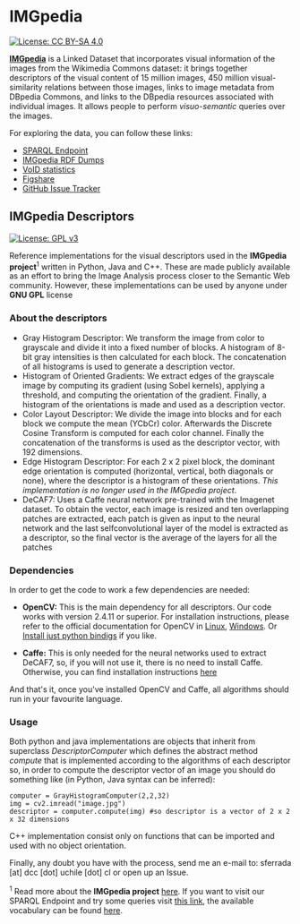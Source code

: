 # IMGpedia
[![License: CC BY-SA 4.0](https://licensebuttons.net/l/by-sa/4.0/80x15.png)](http://creativecommons.org/licenses/by-sa/4.0/)

[**IMGpedia**](http://imgpedia.dcc.uchile.cl) is a Linked Dataset that incorporates visual information of the images from the Wikimedia Commons dataset: it brings together descriptors of the visual content of 15 million images, 450 million visual-similarity relations between those images, links to image metadata from DBpedia Commons, and links to the DBpedia resources associated with individual images. It allows people to perform _visuo-semantic_ queries over the images.

For exploring the data, you can follow these links:

  - [SPARQL Endpoint](http://imgpedia.dcc.uchile.cl/sparql)
  - [IMGpedia RDF Dumps](http://imgpedia.dcc.uchile.cl/dumps)
  - [VoID statistics](http://imgpedia.dcc.uchile.cl/dumps/20170506/void.nt)
  - [Figshare](https://doi.org/10.6084/m9.figshare.4991099.v2)
  - [GitHub Issue Tracker](https://github.com/scferrada/imgpedia/issues)

## IMGpedia Descriptors
[![License: GPL v3](https://img.shields.io/badge/License-GPL%20v3-blue.svg)](http://www.gnu.org/licenses/gpl-3.0)

Reference implementations for the visual descriptors used in the **IMGpedia project**<sup>1</sup> written in Python, Java and C++. These are made publicly available
as an effort to bring the Image Analysis process closer to the Semantic Web community. However, these implementations can
be used by anyone under **GNU GPL** license

### About the descriptors

- Gray Histogram Descriptor:
We transform the image from color to grayscale and divide it into a fixed number of blocks. 
A histogram of 8-bit gray intensities is then calculated for each block. 
The concatenation of all histograms is used to generate a description vector.
- Histogram of Oriented Gradients:
We extract edges of the grayscale image by computing its gradient (using Sobel kernels), applying a threshold, and computing the orientation of the gradient. 
Finally, a histogram of the orientations is made and used as a description vector.
- Color Layout Descriptor:
We divide the image into blocks and for each block we compute the mean (YCbCr) color. Afterwards the Discrete Cosine Transform is computed for each color channel. 
Finally the concatenation of the transforms is used as the descriptor vector, with 192 dimensions.
- Edge Histogram Descriptor:
For each 2 x 2 pixel block, the dominant edge orientation is computed (horizontal, vertical, both diagonals or none), where the
descriptor is a histogram of these orientations. *This implementation is no longer used in the IMGpedia project*.
- DeCAF7:
Uses a Caffe neural network pre-trained with the Imagenet dataset.
To obtain the vector, each image is resized and ten overlapping patches are
extracted, each patch is given as input to the neural network and the last selfconvolutional layer of the model is extracted as a descriptor, so the final vector
is the average of the layers for all the patches

### Dependencies
In order to get the code to work a few dependencies are needed:

- **OpenCV:**
This is the main dependency for all descriptors. Our code works with version 2.4.11 or superior. For installation instructions,
please refer to the official documentation for OpenCV in [Linux](http://docs.opencv.org/2.4/doc/tutorials/introduction/linux_install/linux_install.html), [Windows](http://docs.opencv.org/2.4/doc/tutorials/introduction/windows_install/windows_install.html).
Or [Install just python bindigs](http://docs.opencv.org/3.1.0/d5/de5/tutorial_py_setup_in_windows.html#gsc.tab=0 ) if you like.

- **Caffe:**
This is only needed for the neural networks used to extract DeCAF7, so, if you will not use it, there is no need to install Caffe.
Otherwise, you can find installation instructions [here](http://caffe.berkeleyvision.org/installation.html)

And that's it, once you've installed OpenCV and Caffe, all algorithms should run in your favourite language.

### Usage
Both python and java implementations are objects that inherit from superclass _DescriptorComputer_ which defines the abstract method _compute_ that is implemented according to the algorithms of each descriptor
so, in order to compute the descriptor vector of an image you should do something like (in Python, Java syntax can be inferred):
```
computer = GrayHistogramComputer(2,2,32)
img = cv2.imread("image.jpg")
descriptor = computer.compute(img) #so descriptor is a vector of 2 x 2 x 32 dimensions
```
C++ implementation consist only on functions that can be imported and used with no object orientation.

Finally, any doubt you have with the process, send me an e-mail to: sferrada [at] dcc [dot] uchile [dot] cl or open up an Issue.

<sup>1</sup> Read more about the **IMGpedia project** [here](https://pdfs.semanticscholar.org/a183/cad3b935f95b7792375e110f3eeee6ad2938.pdf). 
If you want to visit our SPARQL Endpoint and try some queries visit [this link](http://imgpedia.dcc.uchile.cl/sparql), the available vocabulary can be found [here](http://imgpedia.dc.uchile.cl/ontology).